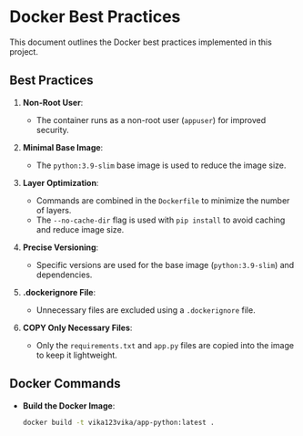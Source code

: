 # Docker Best Practices

This document outlines the Docker best practices implemented in this project.

## Best Practices

1. **Non-Root User**:
   - The container runs as a non-root user (`appuser`) for improved security.

2. **Minimal Base Image**:
   - The `python:3.9-slim` base image is used to reduce the image size.

3. **Layer Optimization**:
   - Commands are combined in the `Dockerfile` to minimize the number of layers.
   - The `--no-cache-dir` flag is used with `pip install` to avoid caching and reduce image size.

4. **Precise Versioning**:
   - Specific versions are used for the base image (`python:3.9-slim`) and dependencies.

5. **.dockerignore File**:
   - Unnecessary files are excluded using a `.dockerignore` file.

6. **COPY Only Necessary Files**:
   - Only the `requirements.txt` and `app.py` files are copied into the image to keep it lightweight.

## Docker Commands

- **Build the Docker Image**:
  ```bash
  docker build -t vika123vika/app-python:latest .
